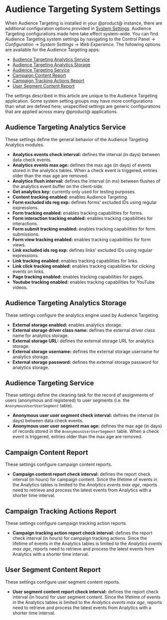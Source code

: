 # Audience Targeting System Settings

When Audience Targeting is installed in your @product@ instance, there are
additional configuration options provided in
[System Settings](/discover/portal/-/knowledge_base/7-0/system-settings).
Audience Targeting configurations made here take effect system-wide. You can
find Audience Targeting system settings by navigating to the Control Panel
&rarr; *Configuration* &rarr; *System Settings* &rarr; *Web Experience*. The
following options are available for the Audience Targeting apps:

- [Audience Targeting Analytics Service](#audience-targeting-analytics-service)
- [Audience Targeting Analytics Storage](#audience-targeting-analytics-storage)
- [Audience Targeting Service](#audience-targeting-service)
- [Campaign Content Report](#campaign-content-report)
- [Campaign Tracking Actions Report](#campaign-tracking-actions-report)
- [User Segment Content Report](#user-segment-content-report)

The settings described in this article are unique to the Audience Targeting
application. Some system setting groups may have more configurations than what
are defined here; unspecified settings are generic configurations that are
applied across many @product@ applications.

## Audience Targeting Analytics Service

These settings define the general behavior of the Audience Targeting Analytics
modules.

- **Analytics events check interval:** defines the interval (in days) between
  data check events.
- **Analytics events max age:** defines the max age (in days) of events stored
  in the analytics tables. When a check event is triggered, entries older than
  the max age are removed.
- **Analytics flush interval:** defines the interval (in ms) between flushes of
  the analytics event buffer on the client-side.
- **Get analytics key:** currently only used for testing purposes.
- **Content tracking enabled:** enables Audience Targeting.
- **Form excluded ids reg exp:** defines forms' excluded IDs using regular
  expressions.
- **Form tracking enabled:** enables tracking capabilities for forms.
- **Form interaction tracking enabled:** enables tracking capabilities for
  interactions.
- **Form submit tracking enabled:** enables tracking capabilities for form
  submissions.
- **Form view tracking enabled:** enables tracking capabilities for form views.
- **Link excluded ids reg exp:** defines links' excluded IDs using regular
  expressions.
- **Link tracking enabled:** enables tracking capabilities for links.
- **Link click tracking enabled:** enables tracking capabilities for clicking
  events on links.
- **Page tracking enabled:** enables tracking capabilities for pages.
- **Youtube tracking enabled:** enables tracking capabilities for YouTube
  videos.

## Audience Targeting Analytics Storage

These settings configure the analytics engine used by Audience Targeting.

- **External storage enabled:** enables analytics storage.
- **External storage driver class name:** defines the external driver class name
  for analytics storage.
- **External storage URL:** defines the external storage URL for analytics
  storage.
- **External storage username:** defines the external storage username for
  analytics storage.
- **External storage password:** defines the external storage password for
  analytics storage.

## Audience Targeting Service

These settings define the cleaning task for the record of assignments of users
(anonymous and registered) to user segments (i.e. the `AnonymousUserUserSegment`
table).

- **Anonymous user user segment check interval:** defines the interval (in days)
  between data check events.
- **Anonymous user user segment max age:** defines the max age (in days) of
  records stored in the `AnonymousUserUserSegment` table. When a check event is
  triggered, entries older than the max age are removed.

## Campaign Content Report

These settings configure campaign content reports.

- **Campaign content report check interval:** defines the report check interval
(in hours) for campaign content. Since the lifetime of events in the Analytics
tables is limited to the *Analytics events max age*, reports need to retrieve
and process the latest events from Analytics with a shorter time interval.

## Campaign Tracking Actions Report

These settings configure campaign tracking action reports.

- **Campaign tracking action report check interval:** defines the report check
interval (in hours) for campaign tracking actions. Since the lifetime of events
in the Analytics tables is limited to the *Analytics events max age*, reports
need to retrieve and process the latest events from Analytics with a shorter
time interval.

## User Segment Content Report

These settings configure user segment content reports.

- **User segment content report check interval:** defines the report check
interval (in hours) for user segment content. Since the lifetime of events in
the Analytics tables is limited to the *Analytics events max age*, reports need
to retrieve and process the latest events from Analytics with a shorter time
interval.